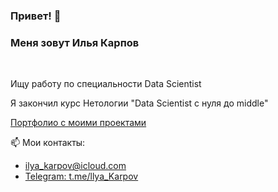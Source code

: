 ### Привет! 👋
### Меня зовут Илья Карпов  
<br />

Ищу работу по специальности Data Scientist

Я закончил курс Нетологии "Data Scientist с нуля до middle"  

[Портфолио с моими проектами](https://github.com/Ilya-Karpov/Portfolio)

📫 Мои контакты:
- ilya_karpov@icloud.com
- [Telegram: t.me/llya_Karpov](https://t.me/llya_Karpov)



<!--
**Ilya-Karpov/Ilya-Karpov** is a ✨ _special_ ✨ repository because its `README.md` (this file) appears on your GitHub profile.

Here are some ideas to get you started:

- 🔭 I’m currently working on ...
- 🌱 I’m currently learning ...
- 👯 I’m looking to collaborate on ...
- 🤔 I’m looking for help with ...
- 💬 Ask me about ...
- 📫 How to reach me: ...
- 😄 Pronouns: ...
- ⚡ Fun fact: ...
-->

